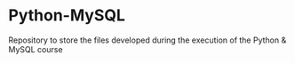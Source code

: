# Python-MySQL
Repository to store the files developed during the execution of the Python &amp; MySQL course
